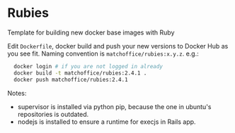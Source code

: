 Rubies
======

Template for building new docker base images with Ruby

Edit `Dockerfile`, docker build and push your new versions to Docker Hub as you see fit. Naming convention is `matchoffice/rubies:x.y.z`. e.g.:

```bash
  docker login # if you are not logged in already
  docker build -t matchoffice/rubies:2.4.1 .
  docker push matchoffice/rubies:2.4.1
```

Notes:

- supervisor is installed via python pip, because the one in ubuntu's repositories is outdated.
- nodejs is installed to ensure a runtime for execjs in Rails app.
